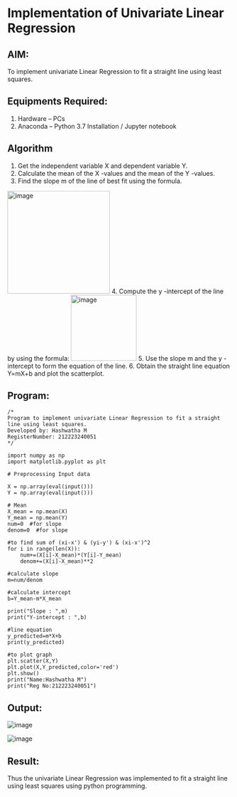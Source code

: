 # Implementation of Univariate Linear Regression
## AIM:
To implement univariate Linear Regression to fit a straight line using least squares.

## Equipments Required:
1. Hardware – PCs
2. Anaconda – Python 3.7 Installation / Jupyter notebook

## Algorithm
1. Get the independent variable X and dependent variable Y.
2. Calculate the mean of the X -values and the mean of the Y -values.
3. Find the slope m of the line of best fit using the formula. 
<img width="231" alt="image" src="https://user-images.githubusercontent.com/93026020/192078527-b3b5ee3e-992f-46c4-865b-3b7ce4ac54ad.png">
4. Compute the y -intercept of the line by using the formula:
<img width="148" alt="image" src="https://user-images.githubusercontent.com/93026020/192078545-79d70b90-7e9d-4b85-9f8b-9d7548a4c5a4.png">
5. Use the slope m and the y -intercept to form the equation of the line.
6. Obtain the straight line equation Y=mX+b and plot the scatterplot.

## Program:
```
/*
Program to implement univariate Linear Regression to fit a straight line using least squares.
Developed by: Hashwatha M
RegisterNumber: 212223240051
*/

import numpy as np
import matplotlib.pyplot as plt

# Preprocessing Input data

X = np.array(eval(input()))
Y = np.array(eval(input()))

# Mean
X_mean = np.mean(X)
Y_mean = np.mean(Y)
num=0  #for slope
denom=0  #for slope

#to find sum of (xi-x') & (yi-y') & (xi-x')^2
for i in range(len(X)):
    num+=(X[i]-X_mean)*(Y[i]-Y_mean)
    denom+=(X[i]-X_mean)**2
    
#calculate slope
m=num/denom

#calculate intercept
b=Y_mean-m*X_mean

print("Slope : ",m)
print("Y-intercept : ",b)

#line equation
y_predicted=m*X+b
print(y_predicted)

#to plot graph
plt.scatter(X,Y)
plt.plot(X,Y_predicted,color='red')
plt.show() 
print("Name:Hashwatha M")
print("Reg No:212223240051")
```
## Output:
![image](https://github.com/user-attachments/assets/dbad2f1a-dc81-4365-85ba-83225381aa30)

![image](https://github.com/user-attachments/assets/1946c009-6586-418f-9e32-2addf1ec0ef6)

## Result:
Thus the univariate Linear Regression was implemented to fit a straight line using least squares using python programming.
